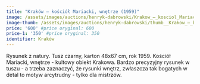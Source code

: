 ```yaml
---
title: "Kraków – kościół Mariacki, wnętrze (1959)"
image: /assets/images/auctions/henryk-dabrowski/Krakow_–_kosciol_Mariacki_wnetrze_(1959).jpg
image-thumb: /assets/images/auctions/henryk-dabrowski/thumb__Krakow_–_kosciol_Mariacki_wnetrze_(1959).jpg
price: '600' #price oryginal: 600
price-1: '350' #price oryginal: 350
identifier: Kraków
---
```


Rysunek z natury. Tusz czarny, karton 48x67 cm, rok 1959.
Kościół Mariacki, wnętrze - kultowy obiekt Krakowa. Bardzo precyzyjny rysunek w tuszu - a trzeba zaznaczyć, że rysunki wnętrz, zwłaszcza tak bogatych w detal to motyw arcytrudny - tylko dla mistrzów.